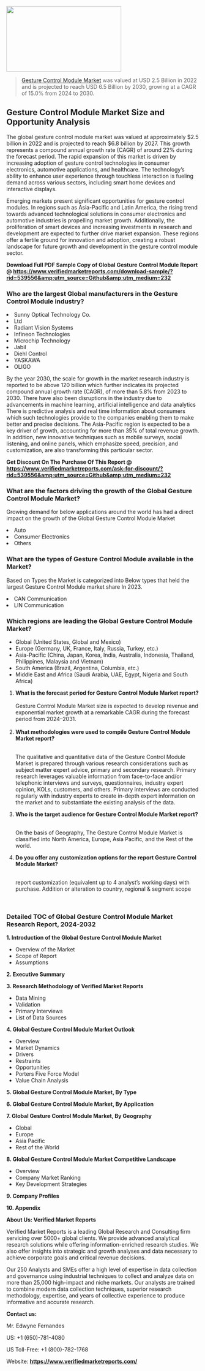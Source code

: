 
<img src="https://ffe5etoiles.com/wp-content/uploads/2024/12/MST1-300x171.png" alt="" width="300" height="171" class="alignnone size-medium wp-image-20088" /><blockquote><p><p><a href="https://www.verifiedmarketreports.com/download-sample/?rid=539556&utm_source=Github&utm_medium=232" target="_blank">Gesture Control Module Market</a> was valued at USD 2.5 Billion in 2022 and is projected to reach USD 6.5 Billion by 2030, growing at a CAGR of 15.0% from 2024 to 2030.</p></blockquote><p><h2>Gesture Control Module Market Size and Opportunity Analysis</h2><p>The global gesture control module market was valued at approximately $2.5 billion in 2022 and is projected to reach $6.8 billion by 2027. This growth represents a compound annual growth rate (CAGR) of around 22% during the forecast period. The rapid expansion of this market is driven by increasing adoption of gesture control technologies in consumer electronics, automotive applications, and healthcare. The technology’s ability to enhance user experience through touchless interaction is fueling demand across various sectors, including smart home devices and interactive displays.</p><p>Emerging markets present significant opportunities for gesture control modules. In regions such as Asia-Pacific and Latin America, the rising trend towards advanced technological solutions in consumer electronics and automotive industries is propelling market growth. Additionally, the proliferation of smart devices and increasing investments in research and development are expected to further drive market expansion. These regions offer a fertile ground for innovation and adoption, creating a robust landscape for future growth and development in the gesture control module sector.</p></p><p class=""><strong>Download Full PDF Sample Copy of Global Gesture Control Module Report @ <a href="https://www.verifiedmarketreports.com/download-sample/?rid=539556&amp;utm_source=Github&amp;utm_medium=232" target="_blank">https://www.verifiedmarketreports.com/download-sample/?rid=539556&amp;utm_source=Github&amp;utm_medium=232</a></strong></p><h3 id="" class="">Who are the largest Global manufacturers in the Gesture Control Module industry?</h3><p><li>Sunny Optical Technology Co.</li><li> Ltd</li><li> Radiant Vision Systems</li><li> Infineon Technologies</li><li> Microchip Technology</li><li> Jabil</li><li> Diehl Control</li><li> YASKAWA</li><li> OLIGO</li></p><div class=""><div class="" dir="" data-message-author-role="" data-message-id="" data-message-model-slug=""><div class=""><div class=""><div class=""><div class="" dir="" data-message-author-role="" data-message-id="" data-message-model-slug=""><div class=""><div class=""><p>By the year 2030, the scale for growth in the market research industry is reported to be above 120 billion which further indicates its projected compound annual growth rate (CAGR), of more than 5.8% from 2023 to 2030. There have also been disruptions in the industry due to advancements in machine learning, artificial intelligence and data analytics There is predictive analysis and real time information about consumers which such technologies provide to the companies enabling them to make better and precise decisions. The Asia-Pacific region is expected to be a key driver of growth, accounting for more than 35% of total revenue growth. In addition, new innovative techniques such as mobile surveys, social listening, and online panels, which emphasize speed, precision, and customization, are also transforming this particular sector.</p><p><strong>Get Discount On The Purchase Of This Report @&nbsp; <a href="https://www.verifiedmarketreports.com/ask-for-discount/?rid=539556&amp;utm_source=Github&amp;utm_medium=232" target="_blank">https://www.verifiedmarketreports.com/ask-for-discount/?rid=539556&amp;utm_source=Github&amp;utm_medium=232</a></strong></p></div></div></div></div></div></div></div></div><h3 id="" class="">What are the factors driving the growth of the Global Gesture Control Module Market?</h3><p id="" class="">Growing demand for below applications around the world has had a direct impact on the growth of the Global Gesture Control Module Market</p><p id="" class=""><li>Auto</li><li> Consumer Electronics</li><li> Others</li></p><h3 id="" class="">What are the types of Gesture Control Module available in the Market?</h3><p id="" class="">Based on Types the Market is categorized into Below types that held the largest Gesture Control Module market share In 2023.</p><p id="" class=""><li>CAN Communication</li><li> LIN Communication</li></p><h3 id="" class="">Which regions are leading the Global Gesture Control Module Market?</h3><ul><li>Global (United States, Global and Mexico)</li><li>Europe (Germany, UK, France, Italy, Russia, Turkey, etc.)</li><li>Asia-Pacific (China, Japan, Korea, India, Australia, Indonesia, Thailand, Philippines, Malaysia and Vietnam)</li><li>South America (Brazil, Argentina, Columbia, etc.)</li><li>Middle East and Africa (Saudi Arabia, UAE, Egypt, Nigeria and South Africa)</li></ul><p><ol><li><strong>What is the forecast period for Gesture Control Module Market report?<br /></strong><br /><span data-sheets-root="1" data-sheets-value="{&quot;1&quot;:2,&quot;2&quot;:&quot;XXXX size is expected to develop revenue and exponential market growth at a remarkable CAGR during the forecast period from 2024&ndash;2030.&quot;}" data-sheets-userformat="{&quot;2&quot;:12674,&quot;4&quot;:{&quot;1&quot;:2,&quot;2&quot;:16776960},&quot;10&quot;:2,&quot;11&quot;:0,&quot;15&quot;:&quot;Arial&quot;,&quot;16&quot;:12}">Gesture Control Module Market size is expected to develop revenue and exponential market growth at a remarkable CAGR during the forecast period from 2024&ndash;2031.</span><br /><br /></li><li><strong>What methodologies were used to compile Gesture Control Module Market report?<br /><br /></strong><p>The qualitative and quantitative data of the&nbsp;Gesture Control Module Market is prepared through various research considerations such as subject matter expert advice, primary and secondary research. Primary research leverages valuable information from face-to-face and/or telephonic interviews and surveys, questionnaires, industry expert opinion, KOLs, customers, and others. Primary interviews are conducted regularly with industry experts to create in-depth expert information on the market and to substantiate the existing analysis of the data.&nbsp;</p></li><li><strong>Who is the target audience for Gesture Control Module Market report?<br /><br /></strong><p>On the basis of Geography, The&nbsp;Gesture Control Module Market is classified into North America, Europe, Asia Pacific, and the Rest of the world.</p></li><li><strong>Do you offer any customization options for the report Gesture Control Module Market?<br /><br /></strong><p>report customization (equivalent up to 4 analyst&rsquo;s working days) with purchase. Addition or alteration to country, regional &amp; segment scope</p><p>&nbsp;</p></li></ol></p><h3 id="" class="">Detailed TOC of Global Gesture Control Module Market Research Report, 2024-2032</h3><p id="" class=""><strong>1. Introduction of the Global Gesture Control Module Market</strong></p><ul><li>Overview of the Market</li><li>Scope of Report</li><li>Assumptions</li></ul><p id="" class=""><strong>2. Executive Summary</strong></p><p id="" class=""><strong>3. Research Methodology of&nbsp;Verified Market Reports</strong></p><ul><li>Data Mining</li><li>Validation</li><li>Primary Interviews</li><li>List of Data Sources</li></ul><p id="" class=""><strong>4. Global Gesture Control Module Market Outlook</strong></p><ul><li>Overview</li><li>Market Dynamics</li><li>Drivers</li><li>Restraints</li><li>Opportunities</li><li>Porters Five Force Model</li><li>Value Chain Analysis</li></ul><p id="" class=""><strong>5. Global Gesture Control Module Market, By&nbsp;Type</strong></p><p id="" class=""><strong>6. Global Gesture Control Module Market, By Application</strong></p><p id="" class=""><strong>7. Global Gesture Control Module Market, By Geography</strong></p><ul><li>Global</li><li>Europe</li><li>Asia Pacific</li><li>Rest of the World</li></ul><p id="" class=""><strong>8. Global Gesture Control Module Market Competitive Landscape</strong></p><ul><li>Overview</li><li>Company Market Ranking</li><li>Key Development Strategies</li></ul><p id="" class=""><strong>9. Company Profiles</strong></p><p id="" class=""><strong>10. Appendix</strong></p><p id="" class=""><strong>About Us: Verified Market Reports</strong></p><p id="" class="">Verified Market Reports is a leading Global Research and Consulting firm servicing over 5000+ global clients. We provide advanced analytical research solutions while offering information-enriched research studies. We also offer insights into strategic and growth analyses and data necessary to achieve corporate goals and critical revenue decisions.</p><p id="" class="">Our 250 Analysts and SMEs offer a high level of expertise in data collection and governance using industrial techniques to collect and analyze data on more than 25,000 high-impact and niche markets. Our analysts are trained to combine modern data collection techniques, superior research methodology, expertise, and years of collective experience to produce informative and accurate research.</p><p id="" class=""><strong>Contact us:</strong></p><p id="" class="">Mr. Edwyne Fernandes</p><p id="" class="">US: +1 (650)-781-4080</p><p id="" class="">US Toll-Free: +1 (800)-782-1768</p><p id="" class="">Website: <a target="" data-test-app-aware-link=""><strong>https://www.verifiedmarketreports.com/</strong></a></p>
